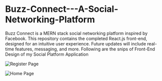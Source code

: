 # Buzz-Connect---A-Social-Networking-Platform
Buzz Connect is a MERN stack social networking platform inspired by Facebook. This repository contains the completed React.js front-end, designed for an intuitive user experience. Future updates will include real-time features, messaging, and more.
Following are the snips of Front-End Design of my Social Platform Application

![Register Page](https://github.com/user-attachments/assets/6c81dcff-d777-46fc-845f-b55b42ac7e42)

![Home Page](https://github.com/user-attachments/assets/a25749af-6d74-4611-b260-8390085ce573)
